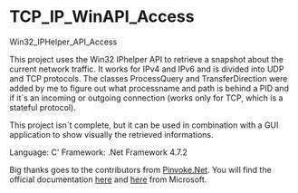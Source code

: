 # TCP_IP_WinAPI_Access
Win32_IPHelper_API_Access

This project uses the Win32 IPhelper API to retrieve a snapshot about the current network traffic. It works for IPv4 and IPv6 and is divided into UDP and TCP protocols.
The classes ProcessQuery and TransferDirection were added by me to figure out what processname and path is behind a PID and if it´s an incoming or outgoing connection (works only for TCP, which is a stateful protocol). 

This project isn´t complete, but it can be used in combination with a GUI application to show visually the retrieved informations.

Language: C'
Framework: .Net Framework 4.7.2

Big thanks goes to the contributors from [Pinvoke.Net](https://www.pinvoke.net/default.aspx/iphlpapi/GetExtendedTcpTable.html). 
You will find the official documentation [here](https://docs.microsoft.com/en-us/windows/win32/api/iphlpapi/nf-iphlpapi-getextendedudptable) and [here](https://docs.microsoft.com/en-us/windows/win32/api/iphlpapi/nf-iphlpapi-getextendedtcptable) from Microsoft. 
